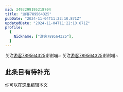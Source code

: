 ```yaml
---
mid: 3493299195218704
title: "游客789564325"
pubDate: "2024-11-04T11:22:10.871Z"
updatedDate: "2024-11-04T11:22:10.871Z"
profile:
  {
    Nickname: ["游客789564325"],
  }
---
```


关注[游客789564325](https://space.bilibili.com/3493299195218704)谢谢喵~ 关注[游客789564325](https://space.bilibili.com/3493299195218704)谢谢喵~

## 此条目有待补充
你可以在[这里](https://github.com/Yuhanawa/VTuber.ICU-Content/edit/master/v/游客789564325/index.md)编辑本文
